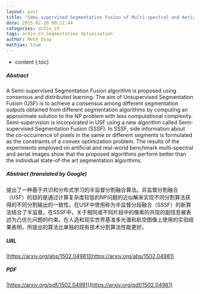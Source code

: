 ```yaml
---
layout: post
title: "Semi-supervised Segmentation Fusion of Multi-spectral and Aerial Images"
date: 2015-02-26 00:11:44
categories: arXiv_CV
tags: arXiv_CV Segmentation Optimization
author: Mete Ozay
mathjax: true
---
```


* content
{:toc}

##### Abstract
A Semi-supervised Segmentation Fusion algorithm is proposed using consensus and distributed learning. The aim of Unsupervised Segmentation Fusion (USF) is to achieve a consensus among different segmentation outputs obtained from different segmentation algorithms by computing an approximate solution to the NP problem with less computational complexity. Semi-supervision is incorporated in USF using a new algorithm called Semi-supervised Segmentation Fusion (SSSF). In SSSF, side information about the co-occurrence of pixels in the same or different segments is formulated as the constraints of a convex optimization problem. The results of the experiments employed on artificial and real-world benchmark multi-spectral and aerial images show that the proposed algorithms perform better than the individual state-of-the art segmentation algorithms.

##### Abstract (translated by Google)
提出了一种基于共识和分布式学习的半监督分割融合算法。非监督分割融合（USF）的目的是通过计算复杂度较低的NP问题的近似解来实现不同分割算法获得的不同分割输出的一致性。在USF中使用称为半监督分段融合（SSSF）的新算法结合了半监督。在SSSF中，关于相同或不同片段中的像素的共现的副信息被表述为凸优化问题的约束。在人造和现实世界基准多光谱和航空图像上使用的实验结果表明，所提出的算法比单独的现有技术分割算法性能更好。

##### URL
[https://arxiv.org/abs/1502.04981](https://arxiv.org/abs/1502.04981)

##### PDF
[https://arxiv.org/pdf/1502.04981](https://arxiv.org/pdf/1502.04981)


